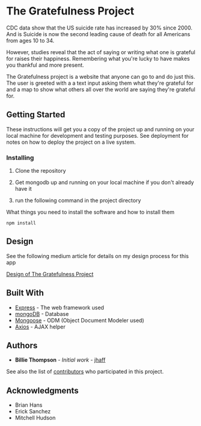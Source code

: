 # The Gratefulness Project

CDC data show that the US suicide rate has increased by 30% since 2000. And is Suicide is now the second leading cause of death for all Americans from ages 10 to 34.

However, studies reveal that the act of saying or writing what one is grateful for raises their happiness. Remembering what you're lucky to have makes you thankful and more present.

The Gratefulness project is a website that anyone can go to and do just this. The user is greeted with a a text input asking them what they're grateful for and a map to show what others all over the world are saying they're grateful for.

## Getting Started

These instructions will get you a copy of the project up and running on your local machine for development and testing purposes. See deployment for notes on how to deploy the project on a live system.

### Installing

1) Clone the repository

2) Get mongodb up and running on your local machine if you don't already have it

3) run the following command in the project directory

What things you need to install the software and how to install them

```
npm install
```

## Design

See the following medium article for details on my design process for this app

[Design of The Gratefulness Project](https://medium.com/@jacobhaff/design-the-gratefulness-project-3d6a9c8c6fde)


## Built With

* [Express](https://expressjs.com) - The web framework used
* [mongoDB](https://www.mongodb.com) - Database
* [Mongoose](https://mongoosejs.com) - ODM (Object Document Modeler used)
* [Axios](https://github.com/axios) - AJAX helper


## Authors

* **Billie Thompson** - *Initial work* - [jhaff](https://github.com/jhaff)

See also the list of [contributors](https://github.com/your/project/contributors) who participated in this project.


## Acknowledgments

* Brian Hans
* Erick Sanchez
* Mitchell Hudson
